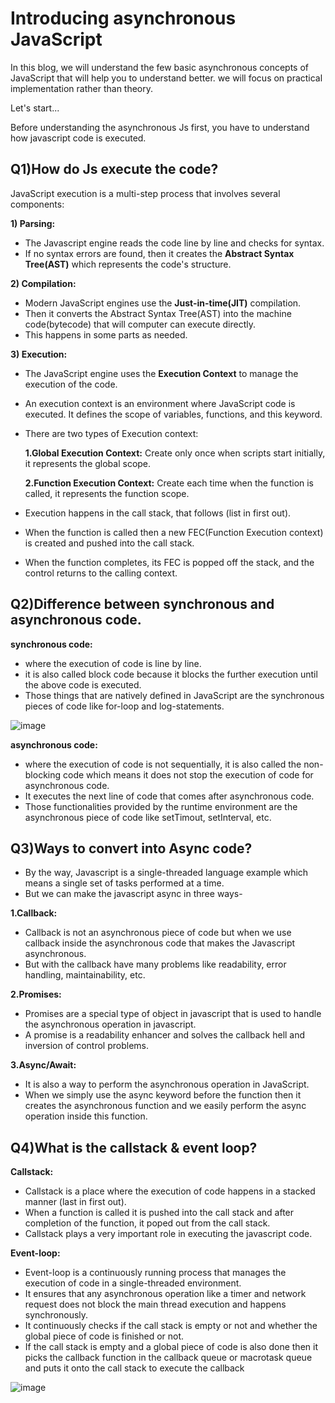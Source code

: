 # Introducing asynchronous JavaScript
In this blog, we will understand the few basic asynchronous concepts of JavaScript that will help you to understand better.
we will focus on practical implementation rather than theory.

Let's start...

Before understanding the asynchronous Js first, you have to understand how javascript code is executed.
## Q1)How do Js execute the code?
JavaScript execution is a multi-step process that involves several components:

**1) Parsing:**
* The Javascript engine reads the code line by line and checks for syntax.
* If no syntax errors are found, then it creates the **Abstract Syntax Tree(AST)** which represents the code's structure.
  
**2) Compilation:**
* Modern JavaScript engines use the **Just-in-time(JIT)** compilation.
* Then it converts the Abstract Syntax Tree(AST) into the machine code(bytecode) that will computer can execute directly.
* This happens in some parts as needed.
  
**3) Execution:**
* The JavaScript engine uses the **Execution Context** to manage the execution of the code.
* An execution context is an environment where JavaScript code is executed. It defines the scope of variables, functions, and this keyword.
* There are two types of Execution context:
  
   **1.Global Execution Context:**
      Create only once when scripts start initially, it represents the global scope.

   **2.Function Execution Context:**
      Create each time when the function is called, it represents the function scope.
* Execution happens in the call stack, that follows (list in first out).
* When the function is called then a new FEC(Function Execution context) is created and pushed into the call stack.
* When the function completes, its FEC is popped off the stack, and the control returns to the calling context.

## Q2)Difference between synchronous and asynchronous code.
**synchronous code:** 
* where the execution of code is line by line.
* it is also called block code because it blocks the further execution until the above code is executed.
* Those things that are natively defined in JavaScript are the synchronous pieces of code like for-loop and log-statements.

![image](https://www.datocms-assets.com/48294/1699274913-sync-vs-async-programming-4.png?auto=format)

**asynchronous code:** 
* where the execution of code is not sequentially, it is also called the non-blocking code which means it does not stop the execution of code for asynchronous code.
* It executes the next line of code that comes after asynchronous code.
* Those functionalities provided by the runtime environment are the asynchronous piece of code like setTimout, setInterval, etc.

## Q3)Ways to convert into Async code?
* By the way, Javascript is a single-threaded language example which means a single set of tasks performed at a time.
* But we can make the javascript async in three ways-
  
**1.Callback:**
  * Callback is not an asynchronous piece of code but when we use callback inside the asynchronous code that makes the Javascript asynchronous.
  * But with the callback have many problems like readability, error handling, maintainability, etc.
  
**2.Promises:** 
* Promises are a special type of object in javascript that is used to handle the asynchronous operation in javascript.
* A promise is a readability enhancer and solves the callback hell and inversion of control problems.

**3.Async/Await:** 
* It is also a way to perform the asynchronous operation in JavaScript.
* When we simply use the async keyword before the function then it creates the asynchronous function and we easily perform the async operation inside this function.

## Q4)What is the callstack & event loop?

**Callstack:** 
  * Callstack is a place where the execution of code happens in a stacked manner (last in first out).
  * When a function is called it is pushed into the call stack and after completion of the function, it poped out from the call stack.
  * Callstack plays a very important role in executing the javascript code.

**Event-loop:**
 * Event-loop is a continuously running process that manages the execution of code in a single-threaded environment.
 * It ensures that any asynchronous operation like a timer and network request does not block the main thread execution and happens synchronously.
 * It continuously checks if the call stack is empty or not and whether the global piece of code is finished or not.
 * If the call stack is empty and a global piece of code is also done then it picks the callback function in the callback queue or macrotask queue and puts it onto the call stack to execute the callback

![image](https://media.licdn.com/dms/image/D4D12AQExWD31PDbNSQ/article-inline_image-shrink_1500_2232/0/1703925274829?e=1726704000&v=beta&t=-gIGZr58SZoZ9zhdYjkgVVk7ccXU6rAKg0lGr3evHmE)
  
